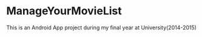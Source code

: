 # ManageYourMovieList
This is  an  Android App project during my final year at University(2014-2015)
